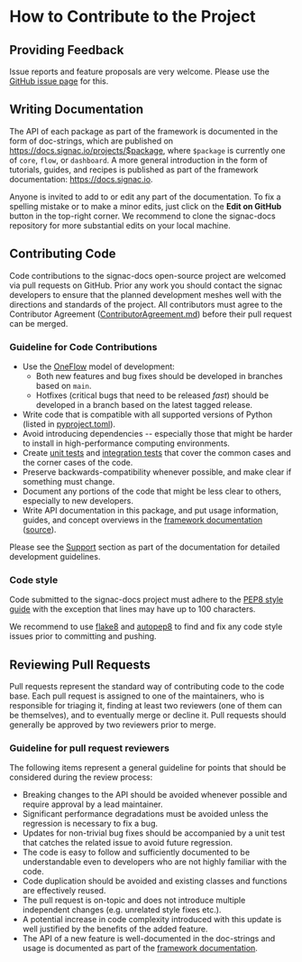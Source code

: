 # How to Contribute to the Project

## Providing Feedback

Issue reports and feature proposals are very welcome.
Please use the [GitHub issue page](https://github.com/glotzerlab/signac-docs/issues/) for this.

## Writing Documentation

The API of each package as part of the framework is documented in the form of doc-strings, which are published on https://docs.signac.io/projects/$package, where `$package` is currently one of `core`, `flow`, or `dashboard`.
A more general introduction in the form of tutorials, guides, and recipes is published as part of the framework documentation: https://docs.signac.io.

Anyone is invited to add to or edit any part of the documentation.
To fix a spelling mistake or to make a minor edits, just click on the **Edit on GitHub** button in the top-right corner.
We recommend to clone the signac-docs repository for more substantial edits on your local machine.

## Contributing Code

Code contributions to the signac-docs open-source project are welcomed via pull requests on GitHub.
Prior any work you should contact the signac developers to ensure that the planned development meshes well with the directions and standards of the project.
All contributors must agree to the Contributor Agreement ([ContributorAgreement.md](ContributorAgreement.md)) before their pull request can be merged.

### Guideline for Code Contributions

  * Use the [OneFlow](https://www.endoflineblog.com/oneflow-a-git-branching-model-and-workflow) model of development:
    - Both new features and bug fixes should be developed in branches based on `main`.
    - Hotfixes (critical bugs that need to be released *fast*) should be developed in a branch based on the latest tagged release.
  * Write code that is compatible with all supported versions of Python (listed in [pyproject.toml](https://github.com/glotzerlab/signac/blob/main/pyproject.toml)).
  * Avoid introducing dependencies -- especially those that might be harder to install in high-performance computing environments.
  * Create [unit tests](https://en.wikipedia.org/wiki/Unit_testing) and [integration tests](https://en.wikipedia.org/wiki/Integration_testing) that cover the common cases and the corner cases of the code.
  * Preserve backwards-compatibility whenever possible, and make clear if something must change.
  * Document any portions of the code that might be less clear to others, especially to new developers.
  * Write API documentation in this package, and put usage information, guides, and concept overviews in the [framework documentation](https://docs.signac.io/) ([source](https://github.com/glotzerlab/signac-docs/)).

Please see the [Support](https://docs.signac.io/projects/core/en/latest/support.html) section as part of the documentation for detailed development guidelines.

### Code style

Code submitted to the signac-docs project must adhere to the [PEP8 style guide](https://www.python.org/dev/peps/pep-0008/) with the exception that lines may have up to 100 characters.

We recommend to use [flake8](http://flake8.pycqa.org/en/latest/) and [autopep8](https://pypi.org/project/autopep8/) to find and fix any code style issues prior to committing and pushing.

## Reviewing Pull Requests

Pull requests represent the standard way of contributing code to the code base.
Each pull request is assigned to one of the maintainers, who is responsible for triaging it, finding at least two reviewers (one of them can be themselves), and to eventually merge or decline it.
Pull requests should generally be approved by two reviewers prior to merge.

### Guideline for pull request reviewers

The following items represent a general guideline for points that should be considered during the review process:

* Breaking changes to the API should be avoided whenever possible and require approval by a lead maintainer.
* Significant performance degradations must be avoided unless the regression is necessary to fix a bug.
* Updates for non-trivial bug fixes should be accompanied by a unit test that catches the related issue to avoid future regression.
* The code is easy to follow and sufficiently documented to be understandable even to developers who are not highly familiar with the code.
* Code duplication should be avoided and existing classes and functions are effectively reused.
* The pull request is on-topic and does not introduce multiple independent changes (e.g. unrelated style fixes etc.).
* A potential increase in code complexity introduced with this update is well justified by the benefits of the added feature.
* The API of a new feature is well-documented in the doc-strings and usage is documented as part of the [framework documentation](https://github.com/glotzerlab/signac-docs).
